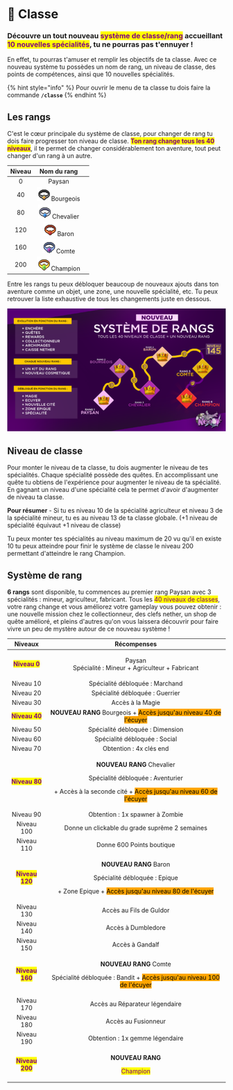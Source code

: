 # 👑 Classe

### Découvre un tout nouveau <mark style="color:purple;">système de classe/rang</mark> accueillant <mark style="color:purple;">10 nouvelles spécialités</mark>, tu ne pourras pas t'ennuyer !&#x20;

En effet, tu pourras t'amuser et remplir les objectifs de ta classe. Avec ce nouveau système tu possèdes un nom de rang, un niveau de classe, des points de compétences, ainsi que 10 nouvelles spécialités.

{% hint style="info" %}
Pour ouvrir le menu de ta classe tu dois faire la commande **`/classe`**
{% endhint %}

## Les rangs

C'est le cœur principale du système de classe, pour changer de rang tu dois faire progresser ton niveau de classe. <mark style="color:purple;">**Ton rang change tous les 40 niveaux**</mark>, il te permet de changer considérablement ton aventure, tout peut changer d'un rang à un autre.&#x20;

<table><thead><tr><th align="center">Niveau</th><th align="center">Nom du rang</th><th data-hidden></th></tr></thead><tbody><tr><td align="center">0</td><td align="center">Paysan</td><td></td></tr><tr><td align="center">40</td><td align="center"><img src="../.gitbook/assets/bourgois_icon (1).png" alt="">Bourgeois</td><td></td></tr><tr><td align="center">80</td><td align="center"><img src="../.gitbook/assets/knight_icon.png" alt="">Chevalier</td><td></td></tr><tr><td align="center">120</td><td align="center"><img src="../.gitbook/assets/baron_icon (2).png" alt="">Baron</td><td></td></tr><tr><td align="center">160</td><td align="center"><img src="../.gitbook/assets/earl_icon.png" alt="">Comte</td><td></td></tr><tr><td align="center">200</td><td align="center"><img src="../.gitbook/assets/champion_icon.png" alt="">Champion</td><td></td></tr></tbody></table>

Entre les rangs tu peux débloquer beaucoup de nouveaux ajouts dans ton aventure comme un objet, une zone, une nouvelle spécialité, etc. Tu peux retrouver la liste exhaustive de tous les changements juste en dessous.

![](<../.gitbook/assets/image (71).png>)

## Niveau de classe

Pour monter le niveau de ta classe, tu dois augmenter le niveau de tes spécialités. Chaque spécialité possède des quêtes. En accomplissant une quête tu obtiens de l'expérience pour augmenter le niveau de ta spécialité. En gagnant un niveau d'une spécialité cela te permet d'avoir d'augmenter de niveau ta classe.

**Pour résumer** - Si tu es niveau 10 de la spécialité agriculteur et niveau 3 de la spécialité mineur, tu es au niveau 13 de ta classe globale. (+1 niveau de spécialité équivaut +1 niveau de classe)

Tu peux monter tes spécialités au niveau maximum de 20 vu qu'il en existe 10 tu peux atteindre pour finir le système de classe le niveau 200 permettant d'atteindre le rang Champion.&#x20;

## Système de rang

**6 rangs** sont disponible, tu commences au premier rang Paysan avec 3 spécialités : mineur, agriculteur, fabricant. Tous les <mark style="color:purple;">40 niveaux de classes</mark>, votre rang change et vous améliorez votre gameplay vous pouvez obtenir : une nouvelle mission chez le collectionneur, des clefs nether, un shop de quête amélioré, et pleins d'autres qu'on vous laissera découvrir pour faire vivre un peu de mystère autour de ce nouveau système !

|                      Niveaux                      |                                                                                                 Récompenses                                                                                                 |
| :-----------------------------------------------: | :---------------------------------------------------------------------------------------------------------------------------------------------------------------------------------------------------------: |
|  <mark style="color:purple;">**Niveau 0**</mark>  |                                                                       <p>Paysan <br>Spécialité : Mineur + Agriculteur + Fabricant</p>                                                                       |
|                     Niveau 10                     |                                                                                       Spécialité débloquée : Marchand                                                                                       |
|                     Niveau 20                     |                                                                                       Spécialité débloquée : Guerrier                                                                                       |
|                     Niveau 30                     |                                                                                               Accès à la Magie                                                                                              |
|  <mark style="color:purple;">**Niveau 40**</mark> |                                               **NOUVEAU RANG** Bourgeois + <mark style="background-color:orange;">Accès jusqu'au niveau 40 de l'écuyer</mark>                                               |
|                     Niveau 50                     |                                                                                      Spécialité débloquée : Dimension                                                                                       |
|                     Niveau 60                     |                                                                                        Spécialité débloquée : Social                                                                                        |
|                     Niveau 70                     |                                                                                           Obtention : 4x clés end                                                                                           |
|  <mark style="color:purple;">**Niveau 80**</mark> | <p><strong>NOUVEAU RANG</strong> Chevalier</p><p>Spécialité débloquée : Aventurier</p><p>+ Accès à la seconde cité + <mark style="background-color:orange;">Accès jusqu'au niveau 60 de l'écuyer</mark></p> |
|                     Niveau 90                     |                                                                                       Obtention : 1x spawner à Zombie                                                                                       |
|                     Niveau 100                    |                                                                                Donne un clickable du grade suprême 2 semaines                                                                               |
|                     Niveau 110                    |                                                                                          Donne 600 Points boutique                                                                                          |
| <mark style="color:purple;">**Niveau 120**</mark> |           <p><strong>NOUVEAU RANG</strong> Baron</p><p>Spécialité débloquée : Epique </p><p>+ Zone Epique + <mark style="background-color:orange;">Accès jusqu'au niveau 80 de l'écuyer</mark></p>          |
|                     Niveau 130                    |                                                                                           Accès au Fils de Guldor                                                                                           |
|                     Niveau 140                    |                                                                                              Accès à Dumbledore                                                                                             |
|                     Niveau 150                    |                                                                                               Accès à Gandalf                                                                                               |
| <mark style="color:purple;">**Niveau 160**</mark> |                     <p><strong>NOUVEAU RANG</strong> Comte</p><p>Spécialité débloquée : Bandit + <mark style="background-color:orange;">Accès jusqu'au niveau 100 de l'écuyer</mark></p>                    |
|                     Niveau 170                    |                                                                                        Accès au Réparateur légendaire                                                                                       |
|                     Niveau 180                    |                                                                                             Accès au Fusionneur                                                                                             |
|                     Niveau 190                    |                                                                                       Obtention : 1x gemme légendaire                                                                                       |
| <mark style="color:purple;">**Niveau 200**</mark> |                                                           <p><strong>NOUVEAU RANG</strong> </p><p><mark style="color:purple;">Champion</mark></p>                                                           |
